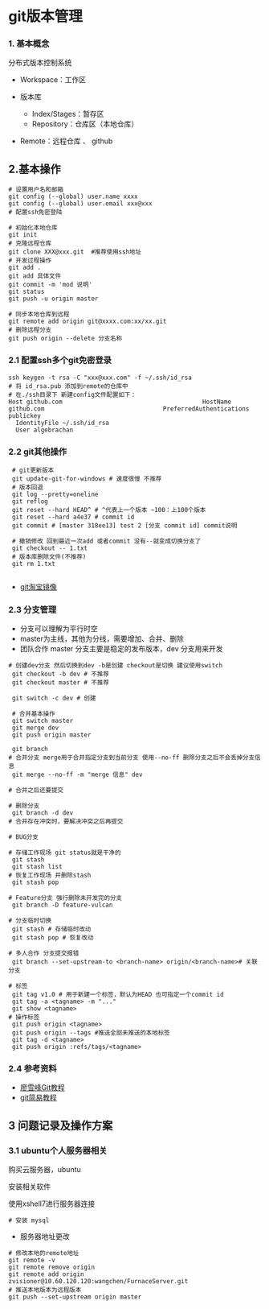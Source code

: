# git版本管理

### 1. 基本概念

分布式版本控制系统

- Workspace：工作区

- 版本库

  - Index/Stages：暂存区
  - Repository：仓库区（本地仓库）

- Remote：远程仓库 、 github

  



## 2.基本操作
```shell
# 设置用户名和邮箱
git config (--global) user.name xxxx
git config (--global) user.email xxx@xxx
# 配置ssh免密登陆

# 初始化本地仓库
git init 
# 克隆远程仓库
git clone XXX@xxx.git  #推荐使用ssh地址
# 开发过程操作
git add . 
git add 具体文件
git commit -m 'mod 说明'
git status
git push -u origin master

# 同步本地仓库到远程
git remote add origin git@xxxx.com:xx/xx.git
# 删除远程分支
git push origin --delete 分支名称
```

### 2.1 配置ssh多个git免密登录

```shell
ssh keygen -t rsa -C "xxx@xxx.com" -f ~/.ssh/id_rsa
# 将 id_rsa.pub 添加到remote的仓库中
# 在./ssh目录下 新建config文件配置如下：
Host github.com                                       HostName github.com                                 PreferredAuthentications publickey
  IdentityFile ~/.ssh/id_rsa
  User algebrachan
```

### 2.2 git其他操作
```shell
 # git更新版本
 git update-git-for-windows # 速度很慢 不推荐
 # 版本回退 
 git log --pretty=oneline
 git reflog
 git reset --hard HEAD^ # ^代表上一个版本 ~100：上100个版本
 git reset --hard a4e37 # commit id
 git commit # [master 318ee13] test 2 [分支 commit id] commit说明
 
 # 撤销修改 回到最近一次add 或者commit 没有--就变成切换分支了
 git checkout -- 1.txt 
 # 版本库删除文件(不推荐)
 git rm 1.txt
 
```

- [git淘宝镜像](https://npm.taobao.org/mirrors/git-for-windows/)

### 2.3 分支管理

- 分支可以理解为平行时空
- master为主线，其他为分线，需要增加、合并、删除
- 团队合作 master 分支主要是稳定的发布版本，dev 分支用来开发

```shell
# 创建dev分支 然后切换到dev -b是创建 checkout是切换 建议使用switch
 git checkout -b dev # 不推荐
 git checkout master # 不推荐
 
 git switch -c dev # 创建
 
 # 合并基本操作
 git switch master
 git merge dev
 git push origin master
 
 git branch
# 合并分支 merge用于合并指定分支到当前分支 使用--no-ff 删除分支之后不会丢掉分支信息
 git merge --no-ff -m "merge 信息" dev
 
# 合并之后还要提交

# 删除分支
 git branch -d dev
# 合并存在冲突时，要解决冲突之后再提交
 
# BUG分支

# 存储工作现场 git status就是干净的
 git stash
 git stash list
# 恢复工作现场 并删除stash
 git stash pop
 
# Feature分支 强行删除未开发完的分支
 git branch -D feature-vulcan

# 分支临时切换
 git stash # 存储临时改动
 git stash pop # 恢复改动
 
# 多人合作 分支提交报错
 git branch --set-upstream-to <branch-name> origin/<branch-name># 关联分支

# 标签
 git tag v1.0 # 用于新建一个标签，默认为HEAD 也可指定一个commit id
 git tag -a <tagname> -m "..."
 git show <tagname>
# 操作标签
 git push origin <tagname>
 git push origin --tags #推送全部未推送的本地标签
 git tag -d <tagname>
 git push origin :refs/tags/<tagname>
```
### 2.4 参考资料
- [廖雪峰Git教程](https://www.liaoxuefeng.com/wiki/896043488029600)
- [git简易教程](https://mp.weixin.qq.com/s/G7Nz0aMnbBzo6aDi9JNZrw)

## 3 问题记录及操作方案

### 3.1 ubuntu个人服务器相关

购买云服务器，ubuntu

安装相关软件

使用xshell7进行服务器连接

```shell
# 安装 mysql

```



- 服务器地址更改

```shell
# 修改本地的remote地址
git remote -v
git remote remove origin
git remote add origin zvisioner@10.60.120.120:wangchen/FurnaceServer.git
# 推送本地版本为远程版本
git push --set-upstream origin master


```

